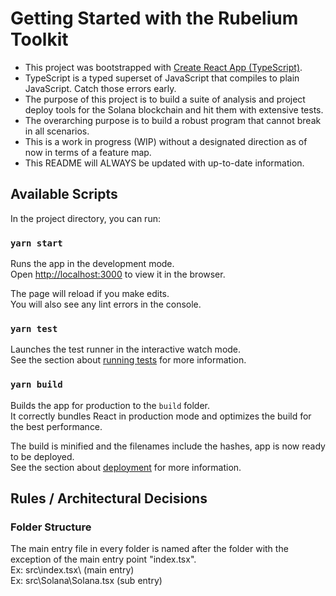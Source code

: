 # Getting Started with the Rubelium Toolkit

- This project was bootstrapped with [Create React App (TypeScript)](https://create-react-app.dev/docs/adding-typescript/).
- TypeScript is a typed superset of JavaScript that compiles to plain JavaScript. Catch those errors early.
- The purpose of this project is to build a suite of analysis and project deploy tools for the Solana blockchain and hit them with extensive tests.
- The overarching purpose is to build a robust program that cannot break in all scenarios.
- This is a work in progress (WIP) without a designated direction as of now in terms of a feature map.
- This README will ALWAYS be updated with up-to-date information.

## Available Scripts

In the project directory, you can run:

### `yarn start`

Runs the app in the development mode.\
Open [http://localhost:3000](http://localhost:3000) to view it in the browser.

The page will reload if you make edits.\
You will also see any lint errors in the console.

### `yarn test`

Launches the test runner in the interactive watch mode.\
See the section about [running tests](https://facebook.github.io/create-react-app/docs/running-tests) for more information.

### `yarn build`

Builds the app for production to the `build` folder.\
It correctly bundles React in production mode and optimizes the build for the best performance.

The build is minified and the filenames include the hashes, app is now ready to be deployed.\
See the section about [deployment](https://facebook.github.io/create-react-app/docs/deployment) for more information.

## Rules / Architectural Decisions

### Folder Structure

The main entry file in every folder is named after the folder with the exception of the main entry point "index.tsx".\
Ex: src\index.tsx\ (main entry)\
Ex: src\Solana\Solana.tsx (sub entry)
